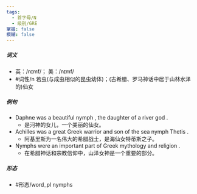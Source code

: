 ```yaml
---
tags:
  - 首字母/N
  - 级别/GRE
掌握: false
模糊: false
---
```

##### 词义
- 英：/nɪmf/； 美：/nɪmf/
- #词性/n  若虫(与成虫相似的昆虫幼体)；(古希腊、罗马神话中居于山林水泽的)仙女
##### 例句
- Daphne was a beautiful nymph , the daughter of a river god .
	- 是河神的女儿，一个美丽的仙女。
- Achilles was a great Greek warrior and son of the sea nymph Thetis .
	- 阿基里斯为一名伟大的希腊战士，是海仙女特蒂斯之子。
- Nymphs were an important part of Greek mythology and religion .
	- 在希腊神话和宗教信仰中，山泽女神是一个重要的部分。
##### 形态
- #形态/word_pl nymphs
